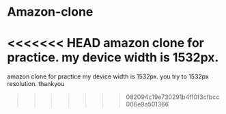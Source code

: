 # Amazon-clone
<<<<<<< HEAD
amazon clone for practice.
my device width is 1532px.
=======
amazon clone for practice
my device width is 1532px. you try to 1532px resolution. 
thankyou
>>>>>>> 082094c19e730291b4ff0f3cfbcc006e9a501366
